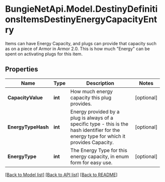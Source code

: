 # BungieNetApi.Model.DestinyDefinitionsItemsDestinyEnergyCapacityEntry
Items can have Energy Capacity, and plugs can provide that capacity such as on a piece of Armor in Armor 2.0. This is how much \"Energy\" can be spent on activating plugs for this item.
## Properties

Name | Type | Description | Notes
------------ | ------------- | ------------- | -------------
**CapacityValue** | **int** | How much energy capacity this plug provides. | [optional] 
**EnergyTypeHash** | **int** | Energy provided by a plug is always of a specific type - this is the hash identifier for the energy type for which it provides Capacity. | [optional] 
**EnergyType** | **int** | The Energy Type for this energy capacity, in enum form for easy use. | [optional] 

[[Back to Model list]](../README.md#documentation-for-models) [[Back to API list]](../README.md#documentation-for-api-endpoints) [[Back to README]](../README.md)

